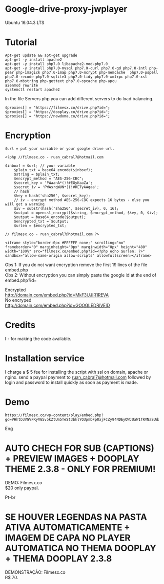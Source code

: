 # Google-drive-proxy-jwplayer

Ubuntu 16.04.3 LTS 

# Tutorial
```
Apt-get update && apt-get upgrade
apt-get -y install apache2
apt-get -y install php7.0 libapache2-mod-php7.0
apt-get -y install php7.0-mysql php7.0-curl php7.0-gd php7.0-intl php-pear php-imagick php7.0-imap php7.0-mcrypt php-memcache  php7.0-pspell php7.0-recode php7.0-sqlite3 php7.0-tidy php7.0-xmlrpc php7.0-xsl php7.0-mbstring php-gettext php7.0-opcache php-apcu
a2enmod rewrite
systemctl restart apache2
```

In the file Servers.php you can add different servers to do load balancing.

``` 
$proxies[] = "https://filmesx.co/drive.php?id=";  
$proxies[] = "https://dooplay.co/drive.php?id=";  
$proxies[] = "https://newdoma.co/drive.php?id=";  
```

# Encryption

``` $url = put your variable or your google drive url. ```

```
<?php //filmesx.co - ruan_cabral7@hotmail.com

$inboxf = $url; // your variable
    $plain_txt = base64_encode($inboxf);
    $string = $plain_txt;
    $encrypt_method = "AES-256-CBC";
    $secret_key = 'PWaanA*()!#EGyKaaZa';
    $secret_iv = 'PWAsrqWUN*()!#RETyAAgaa';
    // hash
    $key = hash('sha256', $secret_key); 
    // iv - encrypt method AES-256-CBC expects 16 bytes - else you will get a warning
    $iv = substr(hash('sha256', $secret_iv), 0, 16);
    $output = openssl_encrypt($string, $encrypt_method, $key, 0, $iv);
    $output = base64_encode($output);
    $encrypted_txt = $output;
    $urlen = $encrypted_txt;
    
// filmesx.co - ruan_cabral7@hotmail.com ?>

<iframe style="border:0px #FFFFFF none;" scrolling="no" frameborder="0" marginheight="0px" marginwidth="0px" height="480" width="100%" src="filmesx.co/embed.php?id=<?php echo $urlen; ?>" sandbox="allow-same-origin allow-scripts" allowfullscreen></iframe>
```

Obs 1: If you do not want encryption remove the first 19 lines of the file embed.php <br>
Obs 2: Without encryption you can simply paste the google id at the end of embed.php?id= <br>

Encrypted  <br>
http://domain.com/embed.php?id=MkF3UJlR1REVA <br>
No encryped  <br>
http://domain.com/embed.php?id=GOOGLEDRIVEID <br>

# Credits

I - for making the code available.

# Installation service

I charge a $ 5 fee for installing the script with ssl on domain, apache or nginx.
send a paypal payment to ruan_cabral7@hotmail.com followed by login and password to install quickly as soon as payment is made.

# Demo
```
https://filmesx.co/wp-content/play/embed.php?gd=VHhtbUVGVFRyVG5vbkZtUm5TeSt3bklYQUpmbFp0ajFCZy94NDEyOWJUaW1TRVNaSUdaN3FlM095K050TWlrVw==&legenda=23708&id=https://image.tmdb.org/t/p/w1000/djZ91wFhH07ufDwfaEo6c4tm7x.jpg
```
Eng <br>
# AUTO CHECH FOR SUB (CAPTIONS) + PREVIEW IMAGES + DOOPLAY THEME 2.3.8 - ONLY FOR PREMIUM!
DEMO: Filmesx.co <br>
$20 only paypal.

Pt-br <br>
# SE HOUVER LEGENDAS NA PASTA ATIVA AUTOMATICAMENTE + IMAGEM DE CAPA NO PLAYER AUTOMATICA NO THEMA DOOPLAY + THEMA DOOPLAY 2.3.8
DEMONSTRAÇÃO: Filmesx.co <br>
R$ 70. 
